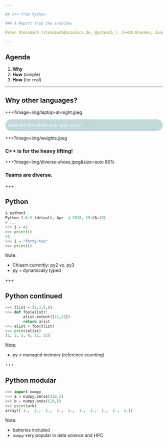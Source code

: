 ```yaml
---

## C++ from Python

### A Report from the trenches

Peter Steinbach (steinbach@scionics.de, @psteinb_), C++UG Dresden, June 12, 2018 

---
```


## Agenda

1. __Why__
2. __How__ (simple)
3. __How__ (for real)

---

## __Why__ other languages?

+++?image=img/laptop-at-night.jpeg

<div class="h2" style="color: white; background-color: rgb(0, 102, 102,0.4);border-radius: 25px;padding: 10px;margin: auto;opacity:0.6;">
Reinvent the wheel over-and-over?
</div>

+++?image=img/weights.jpeg

### C++ is for the heavy lifting!

+++?image=img/diverse-shoes.jpeg&size=auto 80%

### Teams are diverse.

+++

## Python

```python
$ python3                  
Python 3.6.5 (default, Apr  4 2018, 15:01:18) 
# ...
>>> i = 42
>>> print(i)
42
>>> i = "forty-two"
>>> print(i)
```

Note:
- Chiasm currently: py2 vs. py3
- py = dynamically typed

+++

## Python continued

```python
>>> tlist = [1,3,5,6]
>>> def foo(alist):
        alist.extent([11,22])
        return alist
>>> alist = foo(tlist)
>>> print(alist)
[1, 3, 5, 6, 11, 22]
```

Note:
- py = managed memory (reference counting)

+++

## Python modular

```python
>>> import numpy
>>> a = numpy.zeros((10,))
>>> b = numpy.ones((10,))
>>> print(a+b)
array([ 1.,  1.,  1.,  1.,  1.,  1.,  1.,  1.,  1.,  1.])
```

Note:
- batteries included
- `numpy` very popular in data science and HPC

